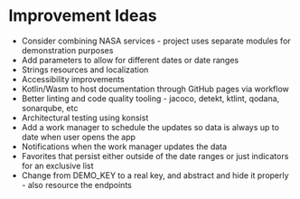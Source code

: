 # Improvement Ideas

- Consider combining NASA services - project uses separate modules for demonstration purposes
- Add parameters to allow for different dates or date ranges
- Strings resources and localization
- Accessibility improvements
- Kotlin/Wasm to host documentation through GitHub pages via workflow
- Better linting and code quality tooling - jacoco, detekt, ktlint, qodana, sonarqube, etc
- Architectural testing using konsist
- Add a work manager to schedule the updates so data is always up to date when user opens the app
- Notifications when the work manager updates the data
- Favorites that persist either outside of the date ranges or just indicators for an exclusive list
- Change from DEMO_KEY to a real key, and abstract and hide it properly - also resource the endpoints